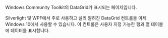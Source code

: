 ﻿Windows Community Toolkit의 DataGrid가 표시되는 페이지입니다.

Silverlight 및 WPF에서 주로 사용하고 널리 알려진 DataGrid 컨트롤을 이제 Windows 10에서 사용할 수 있습니다. 이 컨트롤은 사용자 지정 가능한 행과 열 테이블에 데이터를 표시합니다.
